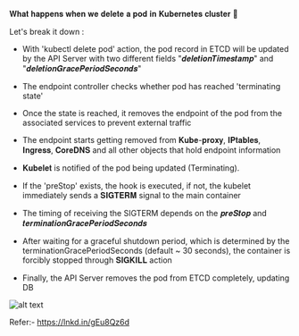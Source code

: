 𝐖𝐡𝐚𝐭 𝐡𝐚𝐩𝐩𝐞𝐧𝐬 𝐰𝐡𝐞𝐧 𝐰𝐞 𝐝𝐞𝐥𝐞𝐭𝐞 𝐚 𝐩𝐨𝐝 𝐢𝐧 𝐊𝐮𝐛𝐞𝐫𝐧𝐞𝐭𝐞𝐬 𝐜𝐥𝐮𝐬𝐭𝐞𝐫 🤔 

Let's break it down :

- With 'kubectl delete pod' action, the pod record in ETCD will be updated by the API Server with two different fields "𝒅𝒆𝒍𝒆𝒕𝒊𝒐𝒏𝑻𝒊𝒎𝒆𝒔𝒕𝒂𝒎𝒑" and "𝒅𝒆𝒍𝒆𝒕𝒊𝒐𝒏𝑮𝒓𝒂𝒄𝒆𝑷𝒆𝒓𝒊𝒐𝒅𝑺𝒆𝒄𝒐𝒏𝒅𝒔"

- The endpoint controller checks whether pod has reached 'terminating state' 

- Once the state is reached, it removes the endpoint of the pod from the associated services to prevent external traffic

- The endpoint starts getting removed from 𝐊𝐮𝐛𝐞-𝐩𝐫𝐨𝐱𝐲, 𝐈𝐏𝐭𝐚𝐛𝐥𝐞𝐬, 𝐈𝐧𝐠𝐫𝐞𝐬𝐬, 𝐂𝐨𝐫𝐞𝐃𝐍𝐒 and all other objects that hold endpoint information

- 𝐊𝐮𝐛𝐞𝐥𝐞𝐭 is notified of the pod being updated (Terminating). 

- If the 'preStop' exists, the hook is executed, if not, the kubelet immediately sends a 𝐒𝐈𝐆𝐓𝐄𝐑𝐌 signal to the main container

- The timing of receiving the SIGTERM depends on the 𝒑𝒓𝒆𝑺𝒕𝒐𝒑 and 𝒕𝒆𝒓𝒎𝒊𝒏𝒂𝒕𝒊𝒐𝒏𝑮𝒓𝒂𝒄𝒆𝑷𝒆𝒓𝒊𝒐𝒅𝑺𝒆𝒄𝒐𝒏𝒅𝒔

- After waiting for a graceful shutdown period, which is determined by the terminationGracePeriodSeconds (default ~ 30 seconds), the container is forcibly stopped through 𝐒𝐈𝐆𝐊𝐈𝐋𝐋 action

- Finally, the API Server removes the pod from ETCD completely, updating DB

![alt text](What_Happens_When_Deleting_a_Pod.jpg "What Happens When Deleting a Pod")

Refer:- https://lnkd.in/gEu8Qz6d
